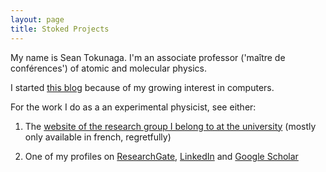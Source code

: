 ```yaml
---
layout: page
title: Stoked Projects
---
```


My name is Sean Tokunaga. I'm an associate professor ('maître de conférences') of atomic and molecular physics. 

I started [this blog] because of my growing interest in computers.

For the work I do as a an experimental physicist, see either:

1. The [website of the research group I belong to at the university] (mostly only available in french, regretfully)

2. One of my profiles on [ResearchGate], [LinkedIn] and [Google Scholar]

[website of the research group I belong to at the university]: http://www-lpl.univ-paris13.fr/fr/hotes.awp
[ResearchGate]: https://www.researchgate.net/profile/Sean_Tokunaga
[LinkedIn]: https://fr.linkedin.com/in/seantokunaga
[Google Scholar]: https://scholar.google.fr/citations?user=ADDo1xwAAAAJ 
[this blog]: /blog/
